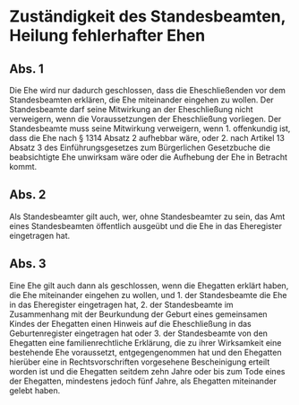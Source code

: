 # Zuständigkeit des Standesbeamten, Heilung fehlerhafter Ehen



## Abs. 1

 Die Ehe wird nur dadurch geschlossen, dass die Eheschließenden vor dem Standesbeamten erklären, die Ehe miteinander eingehen zu wollen. Der Standesbeamte darf seine Mitwirkung an der Eheschließung nicht verweigern, wenn die Voraussetzungen der Eheschließung vorliegen. Der Standesbeamte muss seine Mitwirkung verweigern, wenn  1.
 offenkundig ist, dass die Ehe nach § 1314 Absatz 2 aufhebbar wäre, oder
 2.
 nach Artikel 13 Absatz 3 des Einführungsgesetzes zum Bürgerlichen Gesetzbuche die beabsichtigte Ehe unwirksam wäre oder die Aufhebung der Ehe in Betracht kommt.


## Abs. 2

 Als Standesbeamter gilt auch, wer, ohne Standesbeamter zu sein, das Amt eines Standesbeamten öffentlich ausgeübt und die Ehe in das Eheregister eingetragen hat.

## Abs. 3

 Eine Ehe gilt auch dann als geschlossen, wenn die Ehegatten erklärt haben, die Ehe miteinander eingehen zu wollen, und  1.
 der Standesbeamte die Ehe in das Eheregister eingetragen hat,
 2.
 der Standesbeamte im Zusammenhang mit der Beurkundung der Geburt eines gemeinsamen Kindes der Ehegatten einen Hinweis auf die Eheschließung in das Geburtenregister eingetragen hat oder
 3.
 der Standesbeamte von den Ehegatten eine familienrechtliche Erklärung, die zu ihrer Wirksamkeit eine bestehende Ehe voraussetzt, entgegengenommen hat und den Ehegatten hierüber eine in Rechtsvorschriften vorgesehene Bescheinigung erteilt worden ist
und die Ehegatten seitdem zehn Jahre oder bis zum Tode eines der Ehegatten, mindestens jedoch fünf Jahre, als Ehegatten miteinander gelebt haben. 

